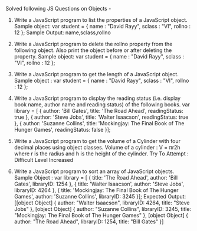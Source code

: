 Solved following JS Questions on Objects - 

1. Write a JavaScript program to list the properties of a JavaScript object. Sample object: var student = { name : "David Rayy", sclass : "VI", rollno : 12 }; Sample Output: name,sclass,rollno

 2. Write a JavaScript program to delete the rollno property from the following object. Also print the object before or after deleting the property. Sample object: var student = { name : "David Rayy", sclass : "VI", rollno : 12 }; 

3. Write a JavaScript program to get the length of a JavaScript object.  Sample object : var student = { name : "David Rayy", sclass : "VI", rollno : 12 }; 

4. Write a JavaScript program to display the reading status (i.e. display book name, author name and reading status) of the following books. var library = [ { author: 'Bill Gates', title: 'The Road Ahead', readingStatus: true }, { author: 'Steve Jobs', title: 'Walter Isaacson', readingStatus: true }, { author: 'Suzanne Collins', title: 'Mockingjay: The Final Book of The Hunger Games', readingStatus: false }]; 

5. Write a JavaScript program to get the volume of a Cylinder with four decimal places using object classes. Volume of a cylinder : V = πr2h where r is the radius and h is the height of the cylinder. Try To Attempt : Difficult Level Increased 

6. Write a JavaScript program to sort an array of JavaScript objects.  Sample Object : var library = [ { title: 'The Road Ahead', author: 'Bill Gates', libraryID: 1254 }, { title: 'Walter Isaacson', author: 'Steve Jobs', libraryID: 4264 }, { title: 'Mockingjay: The Final Book of The Hunger Games', author: 'Suzanne Collins', libraryID: 3245 }]; Expected Output: [[object Object] { author: "Walter Isaacson", libraryID: 4264, title: "Steve Jobs" }, [object Object] { author: "Suzanne Collins", libraryID: 3245, title: "Mockingjay: The Final Book of The Hunger Games" }, [object Object] { author: "The Road Ahead", libraryID: 1254, title: "Bill Gates" }]
